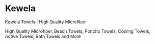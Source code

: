 # Kewela
Kawelä Towels | High Quality Microfiber

High Quality Microfiber, Beach Towels, Poncho Towels, Cooling Towels, Active Towels, Bath Towels and More
